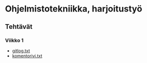 # Ohjelmistotekniikka, harjoitustyö
## Tehtävät
### Viikko 1

  - [gitlog.txt](https://github.com/nothros/ot-harjoitustyo/blob/master/laskarit/viikko1/gitlog.txt) 
  - [komentorivi.txt](https://github.com/nothros/ot-harjoitustyo/blob/master/laskarit/viikko1/komentorivi.txt)

